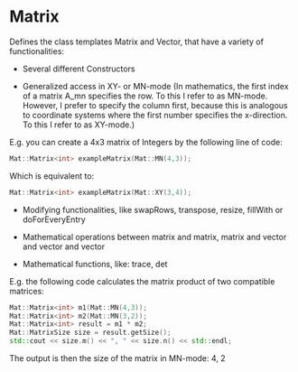 # Matrix
Defines the class templates Matrix and Vector, that have a variety of functionalities:

- Several different Constructors

- Generalized access in XY- or MN-mode (In mathematics, the first index of a matrix A_mn specifies the row. To this I refer to as MN-mode.
 However, I prefer to specify the column first, 
 because this is analogous to coordinate systems where the first number specifies the x-direction.
 To this I refer to as XY-mode.)
 
 E.g. you can create a 4x3 matrix of Integers by the following line of code:
 
 ```cpp
 Mat::Matrix<int> exampleMatrix(Mat::MN(4,3));
 ```
 
 Which is equivalent to:
 
 ```cpp
 Mat::Matrix<int> exampleMatrix(Mat::XY(3,4));
 ```

- Modifying functionalities, like swapRows, transpose, resize, fillWith or doForEveryEntry

- Mathematical operations between matrix and matrix, matrix and vector and vector and vector

- Mathematical functions, like: trace, det

E.g. the following code calculates the matrix product of two compatible matrices:

```cpp
Mat::Matrix<int> m1(Mat::MN(4,3));
Mat::Matrix<int> m2(Mat::MN(3,2));
Mat::Matrix<int> result = m1 * m2;
Mat::MatrixSize size = result.getSize();
std::cout << size.m() << ", " << size.n() << std::endl;
```

The output is then the size of the matrix in MN-mode: 4, 2
